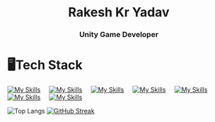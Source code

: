 <h1 align = "center">Rakesh Kr Yadav</h1>
<h3 align = "center">Unity Game Developer</h3>

# 🖥️Tech Stack
[![My Skills](https://skillicons.dev/icons?i=cs,unity,visualstudio,dotnet&theme=dark)](https://skillicons.dev) &nbsp; &nbsp;
[![My Skills](https://skillicons.dev/icons?i=blender&theme=dark)](https://skillicons.dev) &nbsp; &nbsp;
[![My Skills](https://skillicons.dev/icons?i=java,spring,eclipse&theme=dark)](https://skillicons.dev) &nbsp; &nbsp;
[![My Skills](https://skillicons.dev/icons?i=html,css,js&theme=dark)](https://skillicons.dev) &nbsp; &nbsp;
[![My Skills](https://skillicons.dev/icons?i=python&theme=dark)](https://skillicons.dev) &nbsp; &nbsp;
[![My Skills](https://skillicons.dev/icons?i=php&theme=dark)](https://skillicons.dev) &nbsp; &nbsp;
[![My Skills](https://skillicons.dev/icons?i=c,cpp&theme=dark)](https://skillicons.dev) &nbsp; &nbsp;

![Top Langs](https://github-readme-stats.vercel.app/api/top-langs/?username=rakeshkryadav&layout=compact&theme=nightowl)
[![GitHub Streak](https://streak-stats.demolab.com/?user=rakeshkryadav&theme=dark)](https://git.io/streak-stats)
